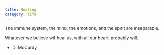 ```yaml
---
title: Healing
category: life
---
```


The immune system,
the mind,
the emotions,
and the spirit
are inseparable.

Whatever we believe
will heal us,
with all our heart,
probably will.

- D. McCurdy
